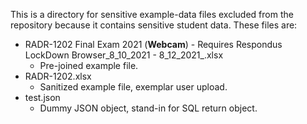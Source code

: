 This is a directory for sensitive example-data files excluded from the
repository because it contains sensitive student data. These files are:

- RADR-1202 Final Exam 2021 (__Webcam__) - Requires Respondus LockDown Browser_8_10_2021 - 8_12_2021_.xlsx
  - Pre-joined example file.
- RADR-1202.xlsx
  - Sanitized example file, exemplar user upload.
- test.json
  - Dummy JSON object, stand-in for SQL return object.